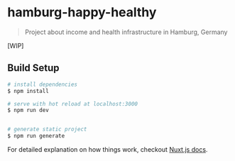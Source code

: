 # hamburg-happy-healthy

> Project about income and health infrastructure in Hamburg, Germany

[WIP]

## Build Setup

``` bash
# install dependencies
$ npm install

# serve with hot reload at localhost:3000
$ npm run dev


# generate static project
$ npm run generate
```

For detailed explanation on how things work, checkout [Nuxt.js docs](https://nuxtjs.org).
